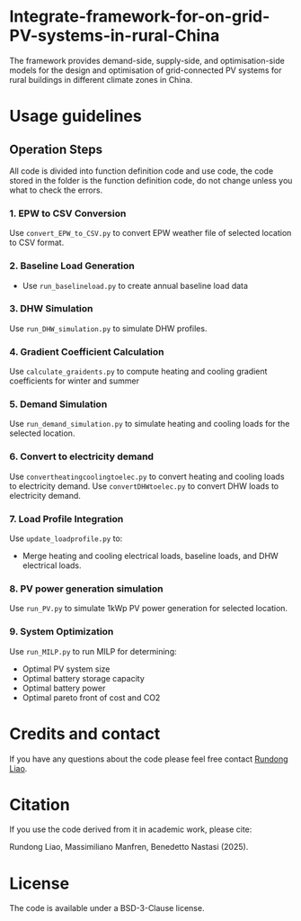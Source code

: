 # Integrate-framework-for-on-grid-PV-systems-in-rural-China
The framework provides demand-side, supply-side, and optimisation-side models for the design and optimisation of grid-connected PV systems for rural buildings in different climate zones in China.

# Usage guidelines
## Operation Steps
All code is divided into function definition code and use code, the code stored in the folder is the function definition code, do not change unless you what to check the errors.
### 1. EPW to CSV Conversion
Use `convert_EPW_to_CSV.py` to convert EPW weather file of selected location to CSV format.

### 2. Baseline Load Generation
- Use `run_baselineload.py` to create annual baseline load data

### 3. DHW Simulation
Use `run_DHW_simulation.py` to simulate DHW profiles.

### 4. Gradient Coefficient Calculation
Use `calculate_graidents.py` to compute heating and cooling gradient coefficients for winter and summer

### 5. Demand Simulation
Use `run_demand_simulation.py` to simulate heating and cooling loads for the selected location.

### 6. Convert to electricity demand
Use `convertheatingcoolingtoelec.py` to convert heating and cooling loads to electricity demand.
Use `convertDHWtoelec.py` to convert DHW loads to electricity demand.

### 7. Load Profile Integration
Use `update_loadprofile.py` to:
- Merge heating and cooling electrical loads, baseline loads, and DHW electrical loads.

### 8. PV power generation simulation
Use `run_PV.py` to simulate 1kWp PV power generation for selected location.

### 9. System Optimization
Use `run_MILP.py` to run MILP for determining:
- Optimal PV system size
- Optimal battery storage capacity
- Optimal battery power
- Optimal pareto front of cost and CO2 

# Credits and contact
If you have any questions about the code please feel free contact [Rundong Liao](mailto:RundongLiao@outlook.com).

# Citation
If you use the code derived from it in academic work, please cite:

Rundong Liao, Massimiliano Manfren, Benedetto Nastasi (2025).
# License
The code is available under a BSD-3-Clause license.
